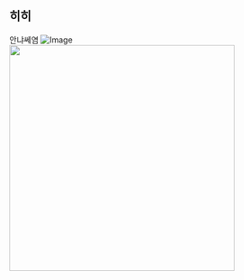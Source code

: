 
## 히히
안냐쎄염
![Image](https://github.com/user-attachments/assets/2d8644c3-642a-4e2e-9e0d-295637ca2a9f)
<img src="https://github.com/user-attachments/assets/2d8644c3-642a-4e2e-9e0d-295637ca2a9f.png" width="400" height="400"/>

<!--
**cococ0603/cococ0603** is a ✨ _special_ ✨ repository because its `README.md` (this file) appears on your GitHub profile.

Here are some ideas to get you started:
- 🔭 I’m currently working on ...
- 🌱 I’m currently learning ...
- 👯 I’m looking to collaborate on ...
- 🤔 I’m looking for help with ...
- 💬 Ask me about ...
- 📫 How to reach me: ...
- 😄 Pronouns: ...
- ⚡ Fun fact: ...
-->
